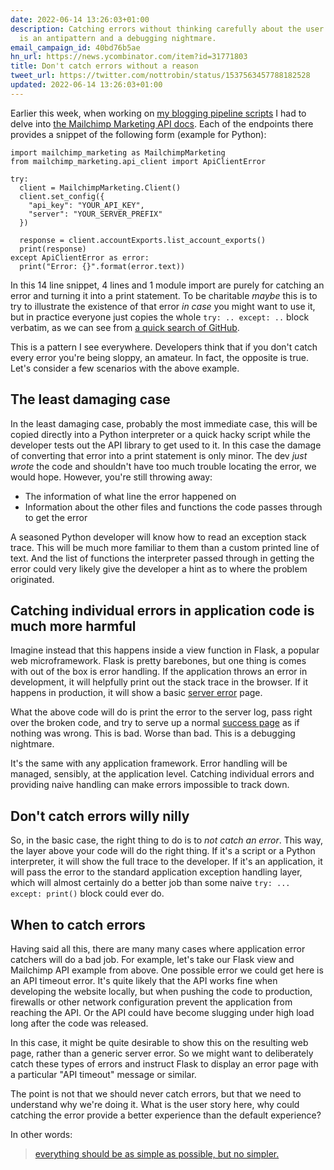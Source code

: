 ```yaml
---
date: 2022-06-14 13:26:03+01:00
description: Catching errors without thinking carefully about the user experience
  is an antipattern and a debugging nightmare.
email_campaign_id: 40bd76b5ae
hn_url: https://news.ycombinator.com/item?id=31771803
title: Don't catch errors without a reason
tweet_url: https://twitter.com/nottrobin/status/1537563457788182528
updated: 2022-06-14 13:26:03+01:00
---
```


Earlier this week, when working on [my blogging pipeline scripts](https://robinwinslow.uk/testing-my-github-action) I had to delve into [the Mailchimp Marketing API docs](https://mailchimp.com/developer/marketing/api/root/). Each of the endpoints there provides a snippet of the following form (example for Python):

``` python3
import mailchimp_marketing as MailchimpMarketing
from mailchimp_marketing.api_client import ApiClientError

try:
  client = MailchimpMarketing.Client()
  client.set_config({
    "api_key": "YOUR_API_KEY",
    "server": "YOUR_SERVER_PREFIX"
  })

  response = client.accountExports.list_account_exports()
  print(response)
except ApiClientError as error:
  print("Error: {}".format(error.text))
```

In this 14 line snippet, 4 lines and 1 module import are purely for catching an error and turning it into a print statement. To be charitable *maybe* this is to try to illustrate the existence of that error *in case* you might want to use it, but in practice everyone just copies the whole `try: .. except: ..` block verbatim, as we can see from [a quick search of GitHub](https://github.com/search?q=%22import+mailchimp_marketing%22&type=code).

This is a pattern I see everywhere. Developers think that if you don't catch every error you're being sloppy, an amateur. In fact, the opposite is true. Let's consider a few scenarios with the above example.

## The least damaging case

In the least damaging case, probably the most immediate case, this will be copied directly into a Python interpreter or a quick hacky script while the developer tests out the API library to get used to it. In this case the damage of converting that error into a print statement is only minor. The dev *just wrote* the code and shouldn't have too much trouble locating the error, we would hope. However, you're still throwing away:

- The information of what line the error happened on
- Information about the other files and functions the code passes through to get the error

A seasoned Python developer will know how to read an exception stack trace. This will be much more familiar to them than a custom printed line of text. And the list of functions the interpreter passed through in getting the error could very likely give the developer a hint as to where the problem originated.

## Catching individual errors in application code is much more harmful

Imagine instead that this happens inside a view function in Flask, a popular web microframework. Flask is pretty barebones, but one thing is comes with out of the box is error handling. If the application throws an error in development, it will helpfully print out the stack trace in the browser. If it happens in production, it will show a basic [server error](https://developer.mozilla.org/en-US/docs/Web/HTTP/Status/500) page. 

What the above code will do is print the error to the server log, pass right over the broken code, and try to serve up a normal [success page](https://developer.mozilla.org/en-US/docs/Web/HTTP/Status/200) as if nothing was wrong. This is bad. Worse than bad. This is a debugging nightmare.

It's the same with any application framework. Error handling will be managed, sensibly, at the application level. Catching individual errors and providing naive handling can make errors impossible to track down.

## Don't catch errors willy nilly

So, in the basic case, the right thing to do is to *not catch an error*. This way, the layer above your code will do the right thing. If it's a script or a Python interpreter, it will show the full trace to the developer. If it's an application, it will pass the error to the standard application exception handling layer, which will almost certainly do a better job than some  naive `try: ... except: print()` block could ever do.

## When to catch errors

Having said all this, there are many many cases where application error catchers will do a bad job. For example, let's take our Flask view and Mailchimp API example from above. One possible error we could get here is an API timeout error. It's quite likely that the API works fine when developing the website locally, but when pushing the code to production, firewalls or other network configuration prevent the application from reaching the API. Or the API could have become slugging under high load long after the code was released.

In this case, it might be quite desirable to show this on the resulting web page, rather than a generic server error. So we might want to deliberately catch these types of errors and instruct Flask to display an error page with a particular "API timeout" message or similar.

The point is not that we should never catch errors, but that we need to understand why we're doing it. What is the user story here, why could catching the error provide a better experience than the default experience?

In other words:

> [everything should be as simple as possible, but no simpler.](https://www.nature.com/articles/d41586-018-05004-4)